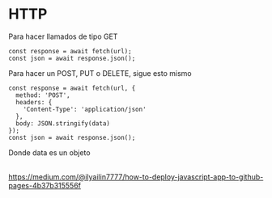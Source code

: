 # HTTP

Para hacer llamados de tipo GET

```
const response = await fetch(url);
const json = await response.json();
```

Para hacer un POST, PUT o DELETE, sigue esto mismo
```
const response = await fetch(url, {
  method: 'POST', 
  headers: {
    'Content-Type': 'application/json'
  },
  body: JSON.stringify(data)
});
const json = await response.json();
```
Donde data es un objeto</br></br>







https://medium.com/@ilyailin7777/how-to-deploy-javascript-app-to-github-pages-4b37b315556f
